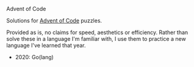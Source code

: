 Advent of Code

Solutions for [Advent of Code](https://adventofcode.com/) puzzles.

Provided as is, no claims for speed, aesthetics or efficiency.
Rather than solve these in a language I'm familiar with, I use them to practice a new language I've learned that year.

* 2020: Go(lang)
